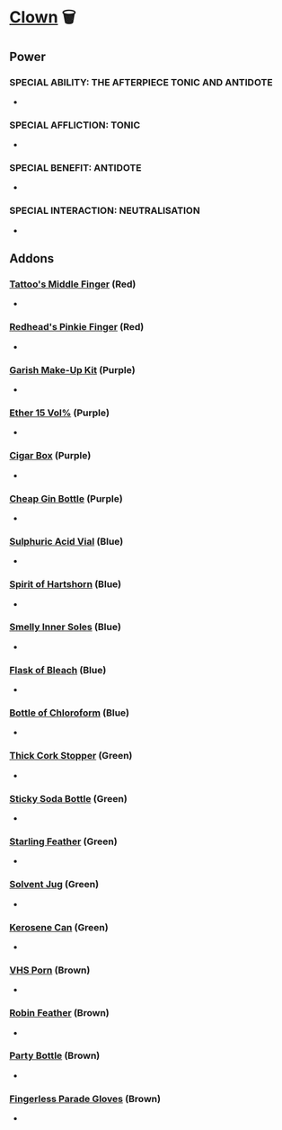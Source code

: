 # [Clown](<https://deadbydaylight.wiki.gg/wiki/Kenneth_Chase_alias_Jeffrey_Hawk>) 🗑️

## Power

### SPECIAL ABILITY: THE AFTERPIECE TONIC AND ANTIDOTE

-


### SPECIAL AFFLICTION: TONIC

-


### SPECIAL BENEFIT: ANTIDOTE

-


### SPECIAL INTERACTION: NEUTRALISATION

-


## Addons

### [Tattoo's Middle Finger](<https://deadbydaylight.wiki.gg/wiki/Tattoo%27s_Middle_Finger>) (Red)

-


### [Redhead's Pinkie Finger](<https://deadbydaylight.wiki.gg/wiki/Redhead%27s_Pinkie_Finger>) (Red)

-


### [Garish Make-Up Kit](<https://deadbydaylight.wiki.gg/wiki/Garish_Make-Up_Kit>) (Purple)

-


### [Ether 15 Vol%](<https://deadbydaylight.wiki.gg/wiki/Ether_15_Vol%25>) (Purple)

-


### [Cigar Box](<https://deadbydaylight.wiki.gg/wiki/Cigar_Box>) (Purple)

-


### [Cheap Gin Bottle](<https://deadbydaylight.wiki.gg/wiki/Cheap_Gin_Bottle>) (Purple)

-


### [Sulphuric Acid Vial](<https://deadbydaylight.wiki.gg/wiki/Sulphuric_Acid_Vial>) (Blue)

-


### [Spirit of Hartshorn](<https://deadbydaylight.wiki.gg/wiki/Spirit_of_Hartshorn>) (Blue)

-


### [Smelly Inner Soles](<https://deadbydaylight.wiki.gg/wiki/Smelly_Inner_Soles>) (Blue)

-


### [Flask of Bleach](<https://deadbydaylight.wiki.gg/wiki/Flask_of_Bleach>) (Blue)

-


### [Bottle of Chloroform](<https://deadbydaylight.wiki.gg/wiki/Bottle_of_Chloroform>) (Blue)

-


### [Thick Cork Stopper](<https://deadbydaylight.wiki.gg/wiki/Thick_Cork_Stopper>) (Green)

-


### [Sticky Soda Bottle](<https://deadbydaylight.wiki.gg/wiki/Sticky_Soda_Bottle>) (Green)

-


### [Starling Feather](<https://deadbydaylight.wiki.gg/wiki/Starling_Feather>) (Green)

-


### [Solvent Jug](<https://deadbydaylight.wiki.gg/wiki/Solvent_Jug>) (Green)

-


### [Kerosene Can](<https://deadbydaylight.wiki.gg/wiki/Kerosene_Can>) (Green)

-


### [VHS Porn](<https://deadbydaylight.wiki.gg/wiki/VHS_Porn>) (Brown)

-


### [Robin Feather](<https://deadbydaylight.wiki.gg/wiki/Robin_Feather>) (Brown)

-


### [Party Bottle](<https://deadbydaylight.wiki.gg/wiki/Party_Bottle>) (Brown)

-


### [Fingerless Parade Gloves](<https://deadbydaylight.wiki.gg/wiki/Fingerless_Parade_Gloves>) (Brown)

-
